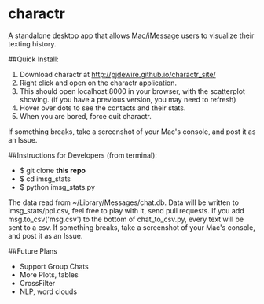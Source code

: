 # charactr
A standalone desktop app that allows Mac/iMessage users to visualize their
texting history.

##Quick Install:
1. Download charactr at http://pjdewire.github.io/charactr_site/
2. Right click and open on the charactr application.
3. This should open localhost:8000 in your browser, with the scatterplot
   showing. (if you have a previous version, you may need to refresh)
4. Hover over dots to see the contacts and their stats.
5. When you are bored, force quit charactr.

If something breaks, take a screenshot of your Mac's console, and post it as an
Issue.

##Instructions for Developers (from terminal):
- $ git clone **this repo**
- $ cd imsg_stats
- $ python imsg_stats.py

The data read from ~/Library/Messages/chat.db.
Data will be written to imsg_stats/ppl.csv, feel free to play
with it, send pull requests. If you add msg.to_csv('msg.csv') to the bottom of chat_to_csv.py, every text will be sent to a csv. If something breaks, take a screenshot of your Mac's console, and post it as an Issue.

##Future Plans

- Support Group Chats
- More Plots, tables
- CrossFilter
- NLP, word clouds
